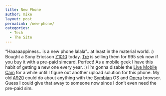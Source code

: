 ```yaml
---
title: New Phone
author: mike
layout: post
permalink: /new-phone/
categories:
  - Tech
  - The Site
---
```

&#8220;Haaaaappiness.. is a new phone lalala&#8221;.. at least in the material world. :) Bought a Sony Ericsson <a target="_blank" href="http://www.sonyericsson.com/z1010">Z1010</a> today. <a target="_blank" href="http://www.tre.se">Tre</a> is selling them for 995 sek now if you buy it with a pre-paid simcard. Perfect! As a mobile geek I have this habit of getting a new one every year. :) I&#8217;m gonna disable the [Live Mobile Cam][1] for a while until I figure out another upload solution for this phone. My old <a target="_blank" href="http://direct.motorola.com/eng/producthome.asp?country=GBR&#038;language=ENG&#038;productid=29126">A920</a> could do about anything with the <a target="_blank" href="http://www.symbian.com/">Symbian</a> OS and <a target="_blank" href="http://www.opera.com/">Opera</a> browser. Guess I could give that away to someone now since I don&#8217;t even need the pre-paid sim.

 [1]: http://cam.redvolume.com